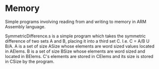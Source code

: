 # Memory
Simple programs involving reading from and writing to memory in ARM Assembly language.

SymmetricDifference.s is a simple program which takes the symmetric difference of two sets A and B, placing it into a third set C. I.e. C = A/B U B/A. A is a set of size ASize whose elements are word sized values located in AElems. B is a set of size BSize whose elements are word sized and located in BElems. C's elements are stored in CElems and its size is stored in CSize by the program.
